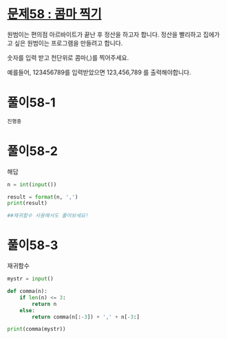 # [문제58 : 콤마 찍기](https://www.notion.so/58-c988bd484ac14953b214fd6921522d78)

원범이는 편의점 아르바이트가 끝난 후 정산을 하고자 합니다.
정산을 빨리하고 집에가고 싶은 원범이는 프로그램을 만들려고 합니다.

숫자를 입력 받고 천단위로 콤마(,)를 찍어주세요.

예를들어, 123456789를 입력받았으면 123,456,789 를 출력해야합니다.

# 풀이58-1

``` python
진행중
```


# 풀이58-2

해답

``` python
n = int(input())

result = format(n, ',')
print(result)

##재귀함수 사용해서도 풀어보세요!
```

# 풀이58-3

재귀함수

``` python
mystr = input()

def comma(n):
    if len(n) <= 3:
        return n
    else:
        return comma(n[:-3]) + ',' + n[-3:]

print(comma(mystr))
```
